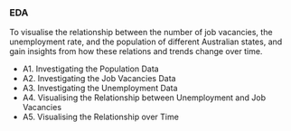 ###  EDA
To visualise the relationship between the number of job vacancies, the unemployment rate, and the population of different Australian states, and gain insights from how these relations and trends change over time.
* A1. Investigating the Population Data
* A2. Investigating the Job Vacancies Data
* A3. Investigating the Unemployment Data
* A4. Visualising the Relationship between Unemployment and Job Vacancies
* A5. Visualising the Relationship over Time
